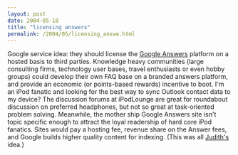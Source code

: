 ```yaml
---
layout: post
date: 2004-05-18
title: "licensing answers"
permalink: /2004/05/licensing_answe.html
---
```


Google service idea: they should license the [Google Answers](http://answers.google.com/answers/) platform on a hosted basis to third parties. Knowledge heavy communities (large consulting firms, technology user bases, travel enthusiasts or even hobby groups) could develop their own FAQ base on a branded answers platform, and provide an economic (or points-based rewards) incentive to boot. I'm an iPod fanatic and looking for the best way to sync Outlook contact data to my device? The discussion forums at iPodLounge are great for roundabout discussion on preferred headphones, but not so great at task-oriented problem solving. Meanwhile, the mother ship Google Answers site isn't topic specific enough to attract the loyal readership of hard core iPod fanatics. Sites would pay a hosting fee, revenue share on the Answer fees, and Google builds higher quality content for indexing. (This was all [Judith's](http://www.calamondin.com/) idea.)

